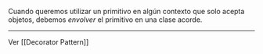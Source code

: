 Cuando queremos utilizar un primitivo en algún contexto que solo acepta objetos, debemos *envolver* el primitivo en una clase acorde.
***
Ver [[Decorator Pattern]]